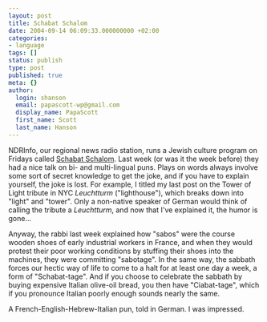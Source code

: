 ```yaml
---
layout: post
title: Schabat Schalom
date: 2004-09-14 06:09:33.000000000 +02:00
categories:
- language
tags: []
status: publish
type: post
published: true
meta: {}
author:
  login: shanson
  email: papascott-wp@gmail.com
  display_name: PapaScott
  first_name: Scott
  last_name: Hanson
---
```

<p>NDRInfo, our regional news radio station, runs a Jewish culture program on Fridays called <a href="http://www.ndrinfo.de/ndrinfo_pages_std/0,2758,SPM690,00.html">Schabat Schalom</a>. Last week (or was it the week before) they had a nice talk on bi- and multi-lingual puns. Plays on words always involve some sort of secret knowledge to get the joke, and if you have to explain yourself, the joke is lost. For example, I titled my last post on the Tower of Light tribute in NYC <em>Leuchtturm</em> ("lighthouse"), which breaks down into "light" and "tower". Only a non-native speaker of German would think of calling the tribute a <em>Leuchtturm</em>, and now that I've explained it, the humor is gone...</p>
<p>Anyway, the rabbi last week explained how "sabos" were the course wooden shoes of early industrial workers in France, and when they would protest their poor working conditions by stuffing their shoes into the machines, they were committing "sabotage". In the same way, the sabbath forces our hectic way of life to come to a halt for at least one day a week, a form of "Schabat-tage". And if you choose to celebrate the sabbath by buying expensive Italian olive-oil bread, you then have "Ciabat-tage", which if you pronounce Italian poorly enough sounds nearly the same. </p>
<p>A French-English-Hebrew-Italian pun, told in German. I was impressed.</p>

